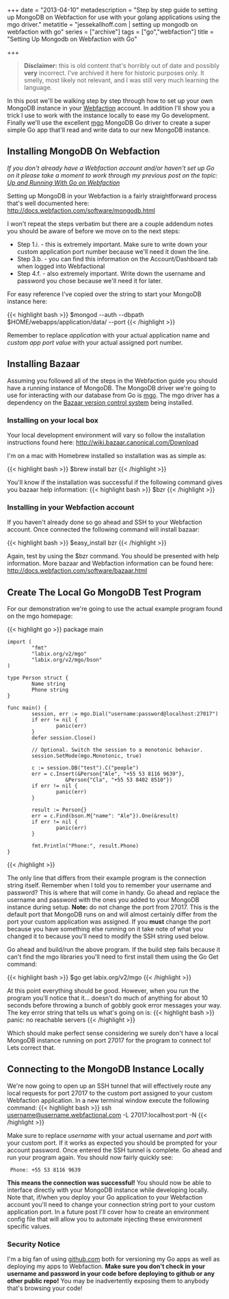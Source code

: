 +++
date = "2013-04-10"
metadescription = "Step by step guide to setting up MongoDB on Webfaction for use with your golang applications using the mgo driver."
metatitle = "jessekallhoff.com | setting up mongodb on webfaction with go"
series = ["archive"]
tags = ["go","webfaction"]
title = "Setting Up Mongodb on Webfaction with Go"

+++

> **Disclaimer:** this is old content that's horribly out of date and possibly **very** incorrect. I've archived it here for historic purposes only. It smelly, most likely not relevant, and I was still very much learning the language.


In this post we'll be walking step by step through how to set up your own MongoDB instance<!--more--> in your [Webfaction][1] account. In addition I'll show you a trick I use to work with the instance locally to ease my Go development. Finally we'll use the excellent [mgo][2] MongoDB Go driver to create a super simple Go app that'll read and write data to our new MongoDB instance.

## Installing MongoDB On Webfaction

*If you don't already have a Webfaction account and/or haven't set up Go on it please take a moment to work through my previous post on the topic: [Up and Running With Go on Webfaction][3]*

Setting up MongoDB in your Webfaction is a fairly straightforward process that's well documented here: <http://docs.webfaction.com/software/mongodb.html>

I won't repeat the steps verbatim but there are a couple addendum notes you should be aware of before we move on to the next steps:

*   Step 1.i. - this is extremely important. Make sure to write down your custom application port number because we'll need it down the line.
*   Step 3.b. - you can find this information on the Account/Dashboard tab when logged into Webfactional
*   Step 4.f. - also extremely important. Write down the username and password you chose because we'll need it for later.

For easy reference I've copied over the string to start your MongoDB instance here:

{{< highlight bash >}}
$mongod --auth --dbpath $HOME/webapps/application/data/ --port <custom app port value>
{{< /highlight >}}

Remember to replace *application* with your actual application name and *custom app port value* with your actual assigned port number.

## Installing Bazaar

Assuming you followed all of the steps in the Webfaction guide you should have a running instance of MongoDB. The MongoDB driver we're going to use for interacting with our database from Go is [mgo][2]. The mgo driver has a dependency on the [Bazaar version control system][5] being installed.

### Installing on your local box

Your local development environment will vary so follow the installation instructions found here: <http://wiki.bazaar.canonical.com/Download>

I'm on a mac with Homebrew installed so installation was as simple as:

{{< highlight bash >}}
     $brew install bzr
{{< /highlight >}}

You'll know if the installation was successful if the following command gives you bazaar help information:
{{< highlight bash >}}
     $bzr
{{< /highlight >}}

### Installing in your Webfaction account

If you haven't already done so go ahead and SSH to your Webfaction account. Once connected the following command will install bazaar:

{{< highlight bash >}}
     $easy_install bzr
{{< /highlight >}}

Again, test by using the $bzr command. You should be presented with help information. More bazaar and Webfaction information can be found here: <http://docs.webfaction.com/software/bazaar.html>

## Create The Local Go MongoDB Test Program

For our demonstration we're going to use the actual example program found on the mgo homepage:

{{< highlight go >}}
    package main
    
    import (
            "fmt"
            "labix.org/v2/mgo"
            "labix.org/v2/mgo/bson"
    )
    
    type Person struct {
            Name string
            Phone string
    }
    
    func main() {
            session, err := mgo.Dial("username:password@localhost:27017")
            if err != nil {
                    panic(err)
            }
            defer session.Close()
    
            // Optional. Switch the session to a monotonic behavior.
            session.SetMode(mgo.Monotonic, true)
    
            c := session.DB("test").C("people")
            err = c.Insert(&Person{"Ale", "+55 53 8116 9639"},
                       &Person{"Cla", "+55 53 8402 8510"})
            if err != nil {
                    panic(err)
            }
    
            result := Person{}
            err = c.Find(bson.M{"name": "Ale"}).One(&result)
            if err != nil {
                    panic(err)
            }
    
            fmt.Println("Phone:", result.Phone)
    }
{{< /highlight >}}

The only line that differs from their example program is the connection string itself. Remember when I told you to remember your username and password? This is where that will come in handy. Go ahead and replace the username and password with the ones you added to your MongoDB instance during setup. **Note:** do not change the port from 27017. This is the default port that MongoDB runs on and will almost certainly differ from the port your custom application was assigned. If you **must** change the port because you have something else running on it take note of what you changed it to because you'll need to modify the SSH string used below.

Go ahead and build/run the above program. If the build step fails because it can't find the mgo libraries you'll need to first install them using the Go Get command:

{{< highlight bash >}}
     $go get labix.org/v2/mgo
{{< /highlight >}}

At this point everything should be good. However, when you run the program you'll notice that it... doesn't do much of anything for about 10 seconds before throwing a bunch of gobbly gook error messages your way. The key error string that tells us what's going on is:
{{< highlight bash >}}
     panic: no reachable servers
{{< /highlight >}}

Which should make perfect sense considering we surely don't have a local MongoDB instance running on port 27017 for the program to connect to! Lets correct that.

## Connecting to the MongoDB Instance Locally

We're now going to open up an SSH tunnel that will effectively route any local requests for port 27017 to the custom port assigned to your custom Webfaction application. In a new terminal window execute the following command:
{{< highlight bash >}}
     ssh username@username.webfactional.com -L 27017:localhost:port -N
{{< /highlight >}}

Make sure to replace *username* with your actual username and *port* with your custom port. If it works as expected you should be prompted for your account password. Once entered the SSH tunnel is complete. Go ahead and run your program again. You should now fairly quickly see:

     Phone: +55 53 8116 9639
    

**This means the connection was successful!** You should now be able to interface directly with your MongoDB instance while developing locally. Note that, if/when you deploy your Go application to your Webfaction account you'll need to change your connection string port to your custom application port. In a future post I'll cover how to create an environment config file that will allow you to automate injecting these environment specific values.

### Security Notice

I'm a big fan of using [github.com][6] both for versioning my Go apps as well as deploying my apps to Webfaction. **Make sure you don't check in your username and password in your code before deploying to github or any other public repo!** You may be inadvertently exposing them to anybody that's browsing your code!

 [1]: http://www.webfaction.com
 [2]: http://labix.org/mgo
 [3]: http://jessekallhoff.com/2013/04/04/up-and-running-with-go-on-webfaction/
 [5]: http://wiki.bazaar.canonical.com/
 [6]: http://github.com